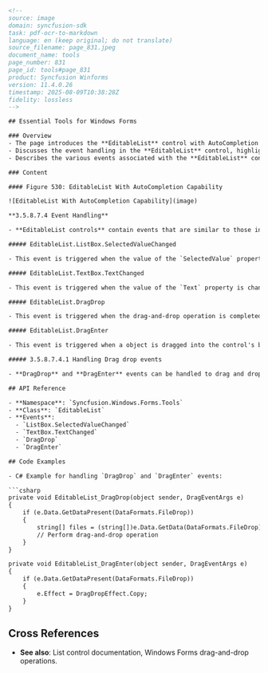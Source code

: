 ```html
<!--
source: image
domain: syncfusion-sdk
task: pdf-ocr-to-markdown
language: en (keep original; do not translate)
source_filename: page_831.jpeg
document_name: tools
page_number: 831
page_id: tools#page_831
product: Syncfusion Winforms
version: 11.4.0.26
timestamp: 2025-08-09T10:38:28Z
fidelity: lossless
-->

## Essential Tools for Windows Forms

### Overview
- The page introduces the **EditableList** control with AutoCompletion capability.
- Discusses the event handling in the **EditableList** control, highlighting its compatibility with Windows Button, TextBox, and ListBox controls.
- Describes the various events associated with the **EditableList** control and how they can be used effectively for drag-and-drop operations and external object handling.

### Content

#### Figure 530: EditableList With AutoCompletion Capability

![EditableList With AutoCompletion Capability](image)

**3.5.8.7.4 Event Handling**

- **EditableList controls** contain events that are similar to those in the Windows Button, TextBox, and ListBox.

##### EditableList.ListBox.SelectedValueChanged

- This event is triggered when the value of the `SelectedValue` property is changed on the list control.

##### EditableList.TextBox.TextChanged

- This event is triggered when the value of the `Text` property is changed on the list control.

##### EditableList.DragDrop

- This event is triggered when the drag-and-drop operation is completed.

##### EditableList.DragEnter

- This event is triggered when a object is dragged into the control's bounds.

##### 3.5.8.7.4.1 Handling Drag drop events

- **DragDrop** and **DragEnter** events can be handled to drag and drop external objects into the **EditableList** control.

## API Reference

- **Namespace**: `Syncfusion.Windows.Forms.Tools`
- **Class**: `EditableList`
- **Events**:
  - `ListBox.SelectedValueChanged`
  - `TextBox.TextChanged`
  - `DragDrop`
  - `DragEnter`

## Code Examples

- C# Example for handling `DragDrop` and `DragEnter` events:

```csharp
private void EditableList_DragDrop(object sender, DragEventArgs e)
{
    if (e.Data.GetDataPresent(DataFormats.FileDrop))
    {
        string[] files = (string[])e.Data.GetData(DataFormats.FileDrop);
        // Perform drag-and-drop operation
    }
}

private void EditableList_DragEnter(object sender, DragEventArgs e)
{
    if (e.Data.GetDataPresent(DataFormats.FileDrop))
    {
        e.Effect = DragDropEffect.Copy;
    }
}
```

## Cross References

- **See also**: List control documentation, Windows Forms drag-and-drop operations.

<!-- tags: [editablelist, windows forms, control, event handling, drag and drop] keywords: [editablelist, selectedvaluechanged, textchanged, dragdrop, dragenter, windowsforms, syncfusion] -->
```